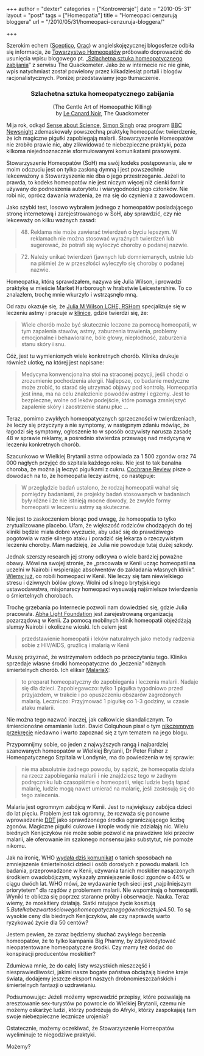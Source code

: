 +++
author = "dexter"
categories = ["Kontrowersje"]
date = "2010-05-31"
layout = "post"
tags = ["Homeopatia"]
title = "Homeopaci cenzurują bloggera"
url = "/2010/05/31/homeopaci-cenzuruja-bloggera/"

+++

<div style="float:left;">
</div>

Szerokim echem ([Sceptico][1], [Orac][2]) w angielskojęzycznej blogosferze odbiła się informacja, że [Towarzystwo Homeopatów][3] próbowało doprowadzić do usunięcia wpisu blogowego pt. &#8222;[Szlachetna sztuka homeopatycznego zabijania][4]&#8221; z serwisu The Quackometer. Jako że w internecie nic nie ginie, wpis natychmiast został powielony przez kilkadziesiąt portali i blogów racjonalistycznych. Poniżej przedstawiamy jego tłumaczenie.

<h3 style="text-align: center;">
  Szlachetna sztuka homeopatycznego zabijania
</h3>

<p style="text-align: center;">
  (The Gentle Art of Homeopathic Killing)<br /> by <a href="http://www.quackometer.net/blog/author/lecanardnoir">Le Canard Noir</a>, The Quackometer
</p>

Mija rok, odkąd [Sense about Science][5], [Simon Singh][6] oraz program [BBC Newsnight][7] zdemaskowały powszechną praktykę homeopatów: twierdzenie, że ich magiczne pigułki zapobiegają malarii. Stowarzyszenie Homeopatów nie zrobiło prawie nic, aby zlikwidować te niebezpieczne praktyki, poza kilkoma niejednoznacznie sformułowanymi komunikatami prasowymi. 

<!--more-->

Stowarzyszenie Homeopatów (SoH) ma swój kodeks postępowania, ale w moim odczuciu jest on tylko zasłoną dymną i jest powszechnie lekceważony a Stowarzyszenie nie dba o jego przestrzeganie. Jeżeli to prawda, to kodeks homeopatów nie jest niczym więcej niż cienki fornir używany do podnoszenia autorytetu i wiarygodności jego członków. Nie robi nic, oprócz dawania wrażenia, że ma się do czynienia z zawodowcem. 

Jako szybki test, losowo wybrałem jednego z homeopatów posiadającego stronę internetową i zarejestrowanego w SoH, aby sprawdzić, czy nie lekceważy on kilku ważnych zasad:

> 48. Reklama nie może zawierać twierdzeń o byciu lepszym. W reklamach nie można stosować wyraźnych twierdzeń lub sugerować, że potrafi się wyleczyć choroby o podanej nazwie.
  
> 72. Należy unikać twierdzeń (jawnych lub domniemanych, ustnie lub na piśmie) że w przeszłości wyleczyło się choroby o podanej nazwie. 

Homeopatka, którą sprawdzałem, nazywa się Julia Wilson, i prowadzi praktykę w mieście Market Harborough w hrabstwie Leicestershire. To co znalazłem, trochę mnie wkurzyło i wstrząsnęło mną. 

Od razu okazuje się, że [Julia M Wilson LCHE, RSHom][8] specjalizuje się w leczeniu astmy i pracuje w [klinice][9], gdzie twierdzi się, że:

> Wiele chorób może być skutecznie leczone za pomocą homeopatii, w tym zapalenia stawów, astmy, zaburzenia trawienia, problemy emocjonalne i behawioralne, bóle głowy, niepłodność, zaburzenia stanu skóry i snu.

Cóż, jest tu wymienionych wiele konkretnych chorób. Klinika drukuje również ulotkę, na której jest napisane:

> Medycyna konwencjonalna stoi na straconej pozycji, jeśli chodzi o zrozumienie pochodzenia alergii. Najlepsze, co badanie medyczne może zrobić, to starać się utrzymać objawy pod kontrolą. Homeopatia jest inna, ma na celu znalezienie powodów astmy i egzemy. Jest to bezpieczne, wolne od leków podejście, które pomaga zmniejszyć zapalenie skóry i zaostrzenie stanu płuc &#8230;

Teraz, pomimo zwykłych homeopatycznych sprzeczności w twierdzeniach, że leczy się przyczyny a nie symptomy, w następnym zdaniu mówiąc, że łagodzi się symptomy, ogłoszenie to w sposób oczywisty narusza zasadę 48 w sprawie reklamy, a pośrednio stwierdza przewagę nad medycyną w leczeniu konkretnych chorób.

Szacunkowo w Wielkiej Brytanii astma odpowiada za 1 500 zgonów oraz 74 000 nagłych przyjęć do szpitala każdego roku. Nie jest to tak banalna choroba, że można ją leczyć pigułkami z cukru. [Cochrane Review][10] pisze o dowodach na to, że homeopatia leczy astmę, co następuje:

> W przeglądzie badań ustalono, że rodzaj homeopatii wahał się pomiędzy badaniami, że projekty badań stosowanych w badaniach były różne i że nie istnieją mocne dowody, że zwykłe formy homeopatii w leczeniu astmy są skuteczne. 

Nie jest to zaskoczeniem biorąc pod uwagę, że homeopatia to tylko zrytualizowane placebo. Ufam, że większość rodziców chodzących do tej kliniki będzie miała dobre wyczucie, aby udać się do prawdziwego pogotowia w razie silnego ataku i poradzić się lekarza o rzeczywistym leczeniu choroby. Mam nadzieję, że Julia nie powoduje tutaj dużej szkody.

Jednak szerszy research jej strony odkrywa o wiele bardziej poważne obawy. Mówi na swojej stronie, że &#8222;pracowała w Kenii ucząc homeopatii na uczelni w Nairobi i wspierając absolwentów do zakładania własnych klinik&#8221;. [Wiemy już][11], co robili homeopaci w Kenii. Nie leczy się tam niewielkiego stresu i dziwnych bólów głowy. Wolni od silnego brytyjskiego ustawodawstwa, misjonarscy homeopaci wysuwają najśmielsze twierdzenia o śmiertelnych chorobach. 

Trochę grzebania po Internecie pozwoli nam dowiedzieć się, gdzie Julia pracowała. [Abha Light Foundation][12] jest zarejestrowaną organizacją pozarządową w Kenii. Za pomocą mobilnych klinik homeopatii objeżdżają slumsy Nairobi i okoliczne wioski. Ich celem jest

> przedstawienie homeopatii i leków naturalnych jako metody radzenia sobie z HIV/AIDS, gruźlicą i malarią w Kenii

Muszę przyznać, że wstrzymałem oddech po przeczytaniu tego. Klinika sprzedaje własne środki homeopatyczne do &#8222;leczenia&#8221; różnych śmiertelnych chorób. Ich eliksir [MalariaX][13]:

> to preparat homeopatyczny do zapobiegania i leczenia malarii. Nadaje się dla dzieci. Zapobiegawczo: tylko 1 pigułka tygodniowo przed przyjazdem, w trakcie i po opuszczeniu obszarów zagrożonych malarią. Leczniczo: Przyjmować 1 pigułkę co 1-3 godziny, w czasie ataku malarii.

Nie można tego nazwać inaczej, jak całkowicie skandalicznym. To śmiercionośne omamianie ludzi. David Colquhoun pisał o tym [nikczemnym przekręcie][14] niedawno i warto zapoznać się z tym tematem na jego blogu. 

Przypomnijmy sobie, co jeden z najwyższych rangą i najbardziej szanowanych homeopatów w Wielkiej Brytanii, Dr Peter Fisher z Homeopatycznego Szpitala w Londynie, ma do powiedzenia w tej sprawie:

> nie ma absolutnie żadnego powodu, by sądzić, że homeopatia działa na rzecz zapobiegania malarii i nie znajdziesz tego w żadnym podręczniku lub czasopiśmie o homeopatii, więc ludzie będą łapać malarię, ludzie mogą nawet umierać na malarię, jeśli zastosują się do tego zalecenia.

Malaria jest ogromnym zabójcą w Kenii. Jest to największy zabójca dzieci do lat pięciu. Problem jest tak ogromny, że rozważa się ponowne wprowadzenie [DDT][15] jako sprawdzonego środka ograniczającego liczbę zgonów. Magiczne pigułki cukrowe i krople wody nie zdziałają nic. Wielu biednych Kenijczyków nie może sobie pozwolić na prawdziwe leki przeciw malarii, ale oferowanie im szalonego nonsensu jako substytut, nie pomoże nikomu. 

Jak na ironię, WHO [wydała dziś komunikat][16] o tanich sposobach na zmniejszenie śmiertelności dzieci i osób dorosłych z powodu malarii. Ich badania, przeprowadzone w Kenii, używania tanich moskitier nasączonych środkiem owadobójczym, wykazały zmniejszenie ilości zgonów o 44% w ciągu dwóch lat. WHO mówi, że wydawanie tych sieci jest &#8222;najpilniejszym priorytetem&#8221; dla rządów z problemem malarii. Nie wspominają o homeopatii. Wyniki te oblicza się poprzez staranne próby i obserwacje. Nauka. Teraz wiemy, że moskitiery działają. Siatki ratujące życie kosztują 5$. Butelka bezwartościowego homeopatycznego gówna kosztuje 4.50$. To są wysokie ceny dla biednych Kenijczyków, ale czy naprawdę warto ryzykować życie dla 50 centów?

Jestem pewien, że zaraz będziemy słuchać zwykłego beczenia homeopatów, że to tylko kampania Big Pharmy, by zdyskredytować nieopatentowane homeopatyczne środki. Czy mamy też dodać do konspiracji producentów moskitier? 

Zdumiewa mnie, że do całej listy wszystkich nieszczęść i niesprawiedliwości, jakimi nasze bogate państwa obciążają biedne kraje świata, dodajemy jeszcze eksport naszych drobnomieszczańskich i śmiertelnych fantazji o uzdrawianiu. 

Podsumowując: Jeżeli możemy wprowadzić przepisy, które pozwalają na aresztowanie sex-turystów po powrocie do Wielkiej Brytanii, czemu nie możemy oskarżyć ludzi, którzy podróżują do Afryki, którzy zaspokajają tam swoje niebezpieczne lecznicze urojenia?

Ostatecznie, możemy oczekiwać, że Stowarzyszenie Homeopatów wyeliminuje te niegodziwe praktyki.

Możemy?

 [1]: http://skeptico.blogs.com/skeptico/2007/10/homeopaths-cens.html
 [2]: http://scienceblogs.com/insolence/2007/10/homeopathic_thuggery_bites_the_host_of_t.php
 [3]: http://www.homeopathy-soh.org/
 [4]: http://www.quackometer.net/blog/2007/08/gentle-art-of-homeopathic-killing.html
 [5]: http://www.senseaboutscience.org.uk/index.php/site/project/71/
 [6]: http://automaciej.jogger.pl/2009/10/05/tam-london/
 [7]: http://news.bbc.co.uk/1/hi/programmes/newsnight/5178122.stm
 [8]: http://www.freefromibs.com/Homeopathy.pdf
 [9]: http://www.archwayhouse.co.uk/Homeopathy.html
 [10]: http://www.cochrane.org/reviews/en/ab000353.html
 [11]: http://www.quackometer.net/blog/2007/07/lethal-trust.html
 [12]: http://www.abhalight.org/about.html
 [13]: http://www.abhalight.org/products/index.html
 [14]: http://www.dcscience.net/?p=24
 [15]: http://pl.wikipedia.org/wiki/DDT
 [16]: http://www.who.int/mediacentre/news/releases/2007/pr43/en/index.html